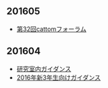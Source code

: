 <h2>201605</h2>

<ul>
	<li><a href="https://blog.ueda.asia/?presenpress=%E7%AC%AC32%E5%9B%9Ecattom%E3%83%95%E3%82%A9%E3%83%BC%E3%83%A9%E3%83%A0#/" target="_blank">第32回cattomフォーラム</a></li>
</ul>

<h2>201604</h2>

<ul>
	<li><a href="https://lab.ueda.asia/?presenpress=%e6%a5%bd%e3%81%97%e3%81%84%ef%bc%88%ef%bc%9f%ef%bc%89%e7%a0%94%e7%a9%b6%e5%ae%a4%e7%94%9f%e6%b4%bb%e3%81%ae%e3%81%9f%e3%82%81%e3%81%ab" target="_blank">研究室内ガイダンス</a></li>
	<li><a href="https://lab.ueda.asia/?presenpress=2016%e5%b9%b4%e5%ba%a6%e3%82%ac%e3%82%a4%e3%83%80%e3%83%b3%e3%82%b9" target="_blank">2016年新3年生向けガイダンス</a></li>
</ul>
